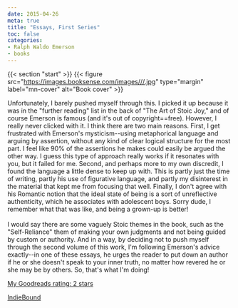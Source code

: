 ```yaml
---
date: 2015-04-26
meta: true
title: "Essays, First Series"
toc: false
categories:
- Ralph Waldo Emerson
- books
---
```


{{< section "start" >}}
{{< figure src="https://images.booksense.com/images///.jpg" type="margin" label="mn-cover" alt="Book cover" >}}

Unfortunately, I barely pushed myself through this. I picked it up because it was in the "further reading" list in the back of "The Art of Stoic Joy," and of course Emerson is famous (and it's out of copyright==free). However, I really never clicked with it. I think there are two main reasons. First, I get frustrated with Emerson's mysticism--using metaphorical language and arguing by assertion, without any kind of clear logical structure for the most part. I feel like 90% of the assertions he makes could easily be argued the other way. I guess this type of approach really works if it resonates with you, but it failed for me. Second, and perhaps more to my own discredit, I found the language a little dense to keep up with. This is partly just the time of writing, partly his use of figurative language, and partly my disinterest in the material that kept me from focusing that well. Finally, I don't agree with his Romantic notion that the ideal state of being is a sort of unreflective authenticity, which he associates with adolescent boys. Sorry dude, I remember what that was like, and being a grown-up is better!<br /><br />I would say there are some vaguely Stoic themes in the book, such as the "Self-Reliance" them of making your own judgments and not being guided by custom or authority. And in a way, by deciding not to push myself through the second volume of this work, I'm following Emerson's advice exactly--in one of these essays, he urges the reader to put down an author if he or she doesn't speak to your inner truth, no matter how revered he or she may be by others. So, that's what I'm doing!

[My Goodreads rating: 2 stars](https://www.goodreads.com/review/show/1258897100)  

[IndieBound](https://www.indiebound.org/book/)
